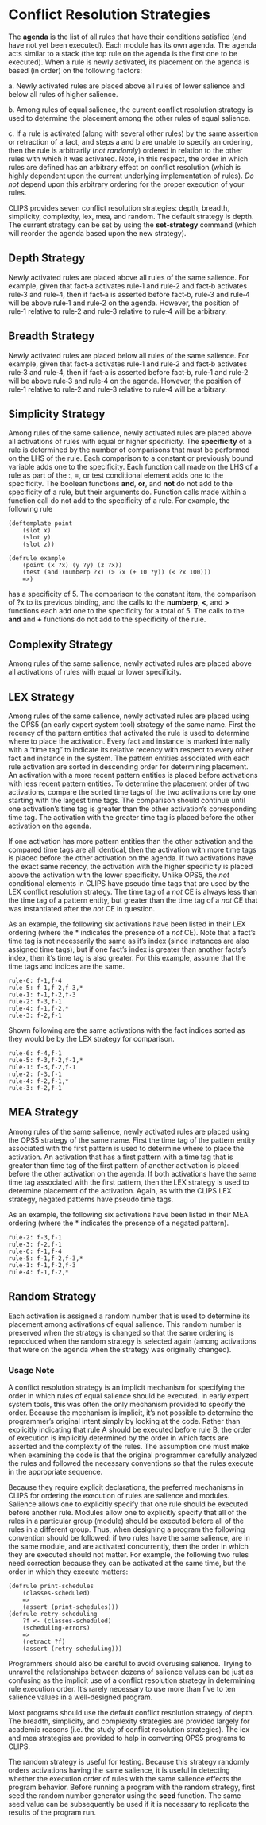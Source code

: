 # Conflict Resolution Strategies

The **agenda** is the list of all rules that have their conditions satisfied (and have not yet been executed). Each module has its own agenda. The agenda acts similar to a stack (the top rule on the agenda is the first one to be executed). When a rule is newly activated, its placement on the agenda is based (in order) on the following factors:

a. Newly activated rules are placed above all rules of lower salience and below all rules of higher salience.

b. Among rules of equal salience, the current conflict resolution strategy is used to determine the placement among the other rules of equal salience.

c. If a rule is activated (along with several other rules) by the same assertion or retraction of a fact, and steps a and b are unable to specify an ordering, then the rule is arbitrarily (_not randomly_) ordered in relation to the other rules with which it was activated. Note, in this respect, the order in which rules are defined has an arbitrary effect on conflict resolution (which is highly dependent upon the current underlying implementation of rules). _Do not_ depend upon this arbitrary ordering for the proper execution of your rules.

CLIPS provides seven conflict resolution strategies: depth, breadth, simplicity, complexity, lex, mea, and random. The default strategy is depth. The current strategy can be set by using the **set‑strategy** command (which will reorder the agenda based upon the new strategy).

## Depth Strategy

Newly activated rules are placed above all rules of the same salience. For example, given that fact‑a activates rule‑1 and rule‑2 and fact‑b activates rule‑3 and rule‑4, then if fact‑a is asserted before fact‑b, rule‑3 and rule‑4 will be above rule‑1 and rule‑2 on the agenda. However, the position of rule‑1 relative to rule‑2 and rule‑3 relative to rule‑4 will be arbitrary.

## Breadth Strategy

Newly activated rules are placed below all rules of the same salience. For example, given that fact‑a activates rule‑1 and rule‑2 and fact‑b activates rule‑3 and rule‑4, then if fact‑a is asserted before fact‑b, rule‑1 and rule‑2 will be above rule‑3 and rule‑4 on the agenda. However, the position of rule‑1 relative to rule‑2 and rule‑3 relative to rule‑4 will be arbitrary.

## Simplicity Strategy

Among rules of the same salience, newly activated rules are placed above all activations of rules with equal or higher specificity. The **specificity** of a rule is determined by the number of comparisons that must be performed on the LHS of the rule. Each comparison to a constant or previously bound variable adds one to the specificity. Each function call made on the LHS of a rule as part of the :, =, or test conditional element adds one to the specificity. The boolean functions **and**, **or**, and **not** do not add to the specificity of a rule, but their arguments do. Function calls made within a function call do not add to the specificity of a rule. For example, the following rule

```
(deftemplate point
    (slot x)
    (slot y)
    (slot z))

(defrule example
    (point (x ?x) (y ?y) (z ?x))
    (test (and (numberp ?x) (> ?x (+ 10 ?y)) (< ?x 100)))
    =>)
```

has a specificity of 5. The comparison to the constant item, the comparison of ?x to its previous binding, and the calls to the **numberp**, **\<**, and **\>** functions each add one to the specificity for a total of 5. The calls to the **and** and **+** functions do not add to the specificity of the rule.

## Complexity Strategy

Among rules of the same salience, newly activated rules are placed above all activations of rules with equal or lower specificity.

## LEX Strategy

Among rules of the same salience, newly activated rules are placed using the OPS5 (an early expert system tool) strategy of the same name. First the recency of the pattern entities that activated the rule is used to determine where to place the activation. Every fact and instance is marked internally with a “time tag” to indicate its relative recency with respect to every other fact and instance in the system. The pattern entities associated with each rule activation are sorted in descending order for determining placement. An activation with a more recent pattern entities is placed before activations with less recent pattern entities. To determine the placement order of two activations, compare the sorted time tags of the two activations one by one starting with the largest time tags. The comparison should continue until one activation’s time tag is greater than the other activation’s corresponding time tag. The activation with the greater time tag is placed before the other activation on the agenda.

If one activation has more pattern entities than the other activation and the compared time tags are all identical, then the activation with more time tags is placed before the other activation on the agenda. If two activations have the exact same recency, the activation with the higher specificity is placed above the activation with the lower specificity. Unlike OPS5, the _not_ conditional elements in CLIPS have pseudo time tags that are used by the LEX conflict resolution strategy. The time tag of a _not_ CE is always less than the time tag of a pattern entity, but greater than the time tag of a _not_ CE that was instantiated after the _not_ CE in question.

As an example, the following six activations have been listed in their LEX ordering (where the \* indicates the presence of a _not_ CE). Note that a fact’s time tag is not necessarily the same as it’s index (since instances are also assigned time tags), but if one fact’s index is greater than another facts’s index, then it’s time tag is also greater. For this example, assume that the time tags and indices are the same.

```
rule-6: f-1,f-4
rule-5: f-1,f-2,f-3,*
rule-1: f-1,f-2,f-3
rule-2: f-3,f-1
rule-4: f-1,f-2,*
rule-3: f-2,f-1
```

Shown following are the same activations with the fact indices sorted as they would be by the LEX strategy for comparison.

```
rule-6: f-4,f-1
rule-5: f-3,f-2,f-1,*
rule-1: f-3,f-2,f-1
rule-2: f-3,f-1
rule-4: f-2,f-1,*
rule-3: f-2,f-1
```

## MEA Strategy

Among rules of the same salience, newly activated rules are placed using the OPS5 strategy of the same name. First the time tag of the pattern entity associated with the first pattern is used to determine where to place the activation. An activation that has a first pattern with a time tag that is greater than time tag of the first pattern of another activation is placed before the other activation on the agenda. If both activations have the same time tag associated with the first pattern, then the LEX strategy is used to determine placement of the activation. Again, as with the CLIPS LEX strategy, negated patterns have pseudo time tags.

As an example, the following six activations have been listed in their MEA ordering (where the \* indicates the presence of a negated pattern).

```
rule-2: f-3,f-1
rule-3: f-2,f-1
rule-6: f-1,f-4
rule-5: f-1,f-2,f-3,*
rule-1: f-1,f-2,f-3
rule-4: f-1,f-2,*
```

## Random Strategy

Each activation is assigned a random number that is used to determine its placement among activations of equal salience. This random number is preserved when the strategy is changed so that the same ordering is reproduced when the random strategy is selected again (among activations that were on the agenda when the strategy was originally changed).

### Usage Note

A conflict resolution strategy is an implicit mechanism for specifying the order in which rules of equal salience should be executed. In early expert system tools, this was often the only mechanism provided to specify the order. Because the mechanism is implicit, it’s not possible to determine the programmer’s original intent simply by looking at the code. Rather than explicitly indicating that rule A should be executed before rule B, the order of execution is implicitly determined by the order in which facts are asserted and the complexity of the rules. The assumption one must make when examining the code is that the original programmer carefully analyzed the rules and followed the necessary conventions so that the rules execute in the appropriate sequence.

Because they require explicit declarations, the preferred mechanisms in CLIPS for ordering the execution of rules are salience and modules. Salience allows one to explicitly specify that one rule should be executed before another rule. Modules allow one to explicitly specify that all of the rules in a particular group (module) should be executed before all of the rules in a different group. Thus, when designing a program the following convention should be followed: if two rules have the same salience, are in the same module, and are activated concurrently, then the order in which they are executed should not matter. For example, the following two rules need correction because they can be activated at the same time, but the order in which they execute matters:

```
(defrule print-schedules
    (classes-scheduled)
    =>
    (assert (print-schedules)))
(defrule retry-scheduling
    ?f <- (classes-scheduled)
    (scheduling-errors)
    =>
    (retract ?f)
    (assert (retry-scheduling)))
```

Programmers should also be careful to avoid overusing salience. Trying to unravel the relationships between dozens of salience values can be just as confusing as the implicit use of a conflict resolution strategy in determining rule execution order. It’s rarely necessary to use more than five to ten salience values in a well-designed program.

Most programs should use the default conflict resolution strategy of depth. The breadth, simplicity, and complexity strategies are provided largely for academic reasons (i.e. the study of conflict resolution strategies). The lex and mea strategies are provided to help in converting OPS5 programs to CLIPS.

The random strategy is useful for testing. Because this strategy randomly orders activations having the same salience, it is useful in detecting whether the execution order of rules with the same salience effects the program behavior. Before running a program with the random strategy, first seed the random number generator using the **seed** function. The same seed value can be subsequently be used if it is necessary to replicate the results of the program run.
